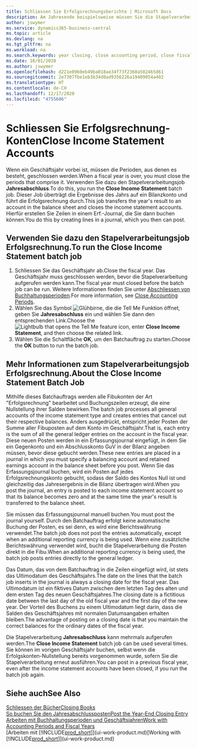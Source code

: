 ```yaml
---
title: Schliessen Sie Erfolgsrechnungsberichte | Microsoft Docs
description: Am Jahresende beispielsweise müssen Sie die Stapelverarbeitung "Erfolgsrechnungskonten Nullstellung" laufen lassen, um dies Buchhaltungsperioden zu schliessen, aus der sich das Geschäftsjahr zusammensetzt.
author: jswymer
ms.service: dynamics365-business-central
ms.topic: article
ms.devlang: na
ms.tgt_pltfrm: na
ms.workload: na
ms.search.keywords: year closing, close accounting period, close fiscal year, bank account detailed trial balance
ms.date: 10/01/2020
ms.author: jswymer
ms.openlocfilehash: d221e0960eb49ba018ae34f73f2360a502465d61
ms.sourcegitcommit: 2e7307fbe1eb3b34d0ad9356226a19409054a402
ms.translationtype: HT
ms.contentlocale: de-CH
ms.lasthandoff: 12/17/2020
ms.locfileid: "4755606"
---
```

# <a name="close-income-statement-accounts"></a><span data-ttu-id="e8595-103">Schliessen Sie Erfolgsrechnung-Konten</span><span class="sxs-lookup"><span data-stu-id="e8595-103">Close Income Statement Accounts</span></span>
<span data-ttu-id="e8595-104">Wenn ein Geschäftsjahr vorbei ist, müssen die Perioden, aus denen es besteht, geschlossen werden.</span><span class="sxs-lookup"><span data-stu-id="e8595-104">When a fiscal year is over, you must close the periods that comprise it.</span></span> <span data-ttu-id="e8595-105">Verwenden Sie dazu den Stapelverarbeitungsjob **Jahresabschluss**.</span><span class="sxs-lookup"><span data-stu-id="e8595-105">To do this, you run the **Close Income Statement** batch job.</span></span> <span data-ttu-id="e8595-106">Dieser Job überträgt die Ergebnisse des Jahrs auf ein Bilanzkonto und führt die Erfolgsrechnung durch.</span><span class="sxs-lookup"><span data-stu-id="e8595-106">This job transfers the year's result to an account in the balance sheet and closes the income statement accounts.</span></span> <span data-ttu-id="e8595-107">Hierfür erstellen Sie Zeilen in einem Erf.-Journal, die Sie dann buchen können.</span><span class="sxs-lookup"><span data-stu-id="e8595-107">You do this by creating lines in a journal, which you then can post.</span></span>

## <a name="to-run-the-close-income-statement-batch-job"></a><span data-ttu-id="e8595-108">Verwenden Sie dazu den Stapelverarbeitungsjob Erfolgsrechnung.</span><span class="sxs-lookup"><span data-stu-id="e8595-108">To run the Close Income Statement batch job</span></span>
1. <span data-ttu-id="e8595-109">Schliessen Sie das Geschäftsjahr ab.</span><span class="sxs-lookup"><span data-stu-id="e8595-109">Close the fiscal year.</span></span> <span data-ttu-id="e8595-110">Das Geschäftsjahr muss geschlossen werden, bevor die Stapelverarbeitung aufgerufen werden kann.</span><span class="sxs-lookup"><span data-stu-id="e8595-110">The fiscal year must closed before the batch job can be run.</span></span> <span data-ttu-id="e8595-111">Weitere Informationen finden Sie unter [Abschliessen von Buchhaltungsperioden](year-close-account-periods.md).</span><span class="sxs-lookup"><span data-stu-id="e8595-111">For more information, see [Close Accounting Periods](year-close-account-periods.md).</span></span>
2. <span data-ttu-id="e8595-112">Wählen Sie das Symbol ![Glühbirne, die die Tell Me Funktion öffnet](media/ui-search/search_small.png "Tell Me-Funktion"), geben Sie **Jahresabschluss** ein und wählen Sie dann den entsprechenden Link.</span><span class="sxs-lookup"><span data-stu-id="e8595-112">Choose the ![Lightbulb that opens the Tell Me feature](media/ui-search/search_small.png "Tell me what you want to do") icon, enter **Close Income Statement**, and then choose the related link.</span></span>
3. <span data-ttu-id="e8595-113">Wählen Sie die Schaltfläche **OK**, um den Batchauftrag zu starten.</span><span class="sxs-lookup"><span data-stu-id="e8595-113">Choose the **OK** button to run the batch job.</span></span>

## <a name="about-the-close-income-statement-batch-job"></a><span data-ttu-id="e8595-114">Mehr Informationen zum Stapelverarbeitungsjob Erfolgsrechnung.</span><span class="sxs-lookup"><span data-stu-id="e8595-114">About the Close Income Statement Batch Job</span></span>
<span data-ttu-id="e8595-115">Mithilfe dieses Batchauftrags werden alle Fibukonten der Art "Erfolgsrechnung" bearbeitet und Buchungszeilen erzeugt, die eine Nullstellung ihrer Salden bewirken.</span><span class="sxs-lookup"><span data-stu-id="e8595-115">The batch job processes all general accounts of the income statement type and creates entries that cancel out their respective balances.</span></span> <span data-ttu-id="e8595-116">Anders ausgedrückt, entspricht jeder Posten der Summe aller Fibuposten auf dem Konto im Geschäftsjahr.</span><span class="sxs-lookup"><span data-stu-id="e8595-116">That is, each entry is the sum of all the general ledger entries on the account in the fiscal year.</span></span> <span data-ttu-id="e8595-117">Diese neuen Posten werden in ein Erfassungsjournal eingefügt, in dem Sie ein Gegenkonto und ein Abschlusskonto GuV in der Bilanz angeben müssen, bevor diese gebucht werden.</span><span class="sxs-lookup"><span data-stu-id="e8595-117">These new entries are placed in a journal in which you must specify a balancing account and retained earnings account in the balance sheet before you post.</span></span> <span data-ttu-id="e8595-118">Wenn Sie das Erfassungsjournal buchen, wird ein Posten auf jedes Erfolgsrechnungskonto gebucht, sodass der Saldo des Kontos Null ist und gleichzeitig das Jahresergebnis in die Bilanz übertragen wird.</span><span class="sxs-lookup"><span data-stu-id="e8595-118">When you post the journal, an entry is posted to each income statement account so that its balance becomes zero and at the same time the year's result is transferred to the balance sheet.</span></span>

<span data-ttu-id="e8595-119">Sie müssen das Erfassungsjournal manuell buchen.</span><span class="sxs-lookup"><span data-stu-id="e8595-119">You must post the journal yourself.</span></span> <span data-ttu-id="e8595-120">Durch den Batchauftrag erfolgt keine automatische Buchung der Posten, es sei denn, es wird eine Berichtswährung verwendet.</span><span class="sxs-lookup"><span data-stu-id="e8595-120">The batch job does not post the entries automatically, except when an additional reporting currency is being used.</span></span> <span data-ttu-id="e8595-121">Wenn eine zusätzliche Berichtswährung verwendet wird, bucht die Stapelverarbeitung die Posten direkt in die Fibu.</span><span class="sxs-lookup"><span data-stu-id="e8595-121">When an additional reporting currency is being used, the batch job posts entries directly to the general ledger.</span></span>

<span data-ttu-id="e8595-122">Das Datum, das von dem Batchauftrag in die Zeilen eingefügt wird, ist stets das Ultimodatum des Geschäftsjahrs.</span><span class="sxs-lookup"><span data-stu-id="e8595-122">The date on the lines that the batch job inserts in the journal is always a closing date for the fiscal year.</span></span> <span data-ttu-id="e8595-123">Das Ultimodatum ist ein fiktives Datum zwischen dem letzten Tag des alten und dem ersten Tag des neuen Geschäftsjahres.</span><span class="sxs-lookup"><span data-stu-id="e8595-123">The closing date is a fictitious date between the last day of the old fiscal year and the first day of the new year.</span></span> <span data-ttu-id="e8595-124">Der Vorteil des Buchens zu einem Ultimodatum liegt darin, dass die Salden des Geschäftsjahres mit normalen Datumsangaben erhalten bleiben.</span><span class="sxs-lookup"><span data-stu-id="e8595-124">The advantage of posting on a closing date is that you maintain the correct balances for the ordinary dates of the fiscal year.</span></span>

<span data-ttu-id="e8595-125">Die Stapelverarbeitung **Jahresabschluss** kann mehrmals aufgerufen werden.</span><span class="sxs-lookup"><span data-stu-id="e8595-125">The **Close Income Statement** batch job can be used several times.</span></span> <span data-ttu-id="e8595-126">Sie können im vorigen Geschäftsjahr buchen, selbst wenn die Erfolgskonten-Nullstellung bereits vorgenommen wurde, sofern Sie die Stapelverarbeitung erneut ausführen.</span><span class="sxs-lookup"><span data-stu-id="e8595-126">You can post in a previous fiscal year, even after the income statement accounts have been closed, if you run the batch job again.</span></span>

## <a name="see-also"></a><span data-ttu-id="e8595-127">Siehe auch</span><span class="sxs-lookup"><span data-stu-id="e8595-127">See Also</span></span>

[<span data-ttu-id="e8595-128">Schliessen der Bücher</span><span class="sxs-lookup"><span data-stu-id="e8595-128">Closing Books</span></span>](year-close-books.md)  
[<span data-ttu-id="e8595-129">So buchen Sie den Jahresabschlussposten</span><span class="sxs-lookup"><span data-stu-id="e8595-129">Post the Year-End Closing Entry</span></span>](year-how-post-year-end-close-entry.md)  
[<span data-ttu-id="e8595-130">Arbeiten mit Buchhaltungsperioden und Geschäftsjahren</span><span class="sxs-lookup"><span data-stu-id="e8595-130">Work with Accounting Periods and Fiscal Years</span></span>](finance-accounting-periods-and-fiscal-years.md)  
<span data-ttu-id="e8595-131">[Arbeiten mit [!INCLUDE[prod_short](includes/prod_short.md)]](ui-work-product.md)</span><span class="sxs-lookup"><span data-stu-id="e8595-131">[Working with [!INCLUDE[prod_short](includes/prod_short.md)]](ui-work-product.md)</span></span>
